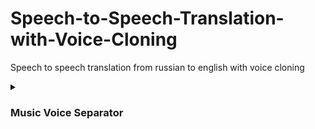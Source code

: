 # Speech-to-Speech-Translation-with-Voice-Cloning
Speech to speech translation from russian to english with voice cloning

<details>
  <summary><h3>Music Voice Separator</h4></summary>
  <details>
  <summary><h4>Spleeter</h4></summary>
    
  <details>
  <summary><h5>original 15 seconds audio</h5></summary>

  https://github.com/Allessyer/Speech-to-Speech-Translation-with-Voice-Cloning/assets/71093827/9e379394-520d-4a29-9e6a-78710d7682f1
  </details>

  <details>
  <summary><h5>vocal and background</h5></summary>
  
  https://github.com/Allessyer/Speech-to-Speech-Translation-with-Voice-Cloning/assets/71093827/5eded025-60a1-47f4-aed5-bb62068aff83
  
  https://github.com/Allessyer/Speech-to-Speech-Translation-with-Voice-Cloning/assets/71093827/5c49f0b7-2bae-4b29-9bf5-508fec6b33bf

  </details>
  </details>  
</details>
